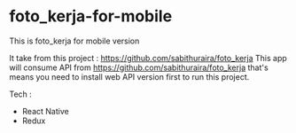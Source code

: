# foto_kerja-for-mobile
This is foto_kerja for mobile version

It take from this project : https://github.com/sabithuraira/foto_kerja
This app will consume API from https://github.com/sabithuraira/foto_kerja that's means you need to install 
web API version first to run this project.

Tech :
* React Native
* Redux
